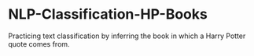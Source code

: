 # NLP-Classification-HP-Books
Practicing text classification by inferring the book in which a Harry Potter quote comes from.
